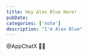```yaml
---
title: Hey Alex Blue Here!
pubDate: 
categories: ['note']
description: "I'm Alex Blue"
---
```


@AppChatX 🤗🤗